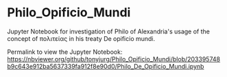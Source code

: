 # Philo_Opificio_Mundi

Jupyter Notebook for investigation of Philo of Alexandria's usage of the concept of πολιτείας in his treaty De opificio mundi.

Permalink to view the Jupyter Notebook: https://nbviewer.org/github/tonyjurg/Philo_Opificio_Mundi/blob/203395748b9c643e912ba5637339fa912f8e90d0/Philo_De_Opificio_Mundi.ipynb
